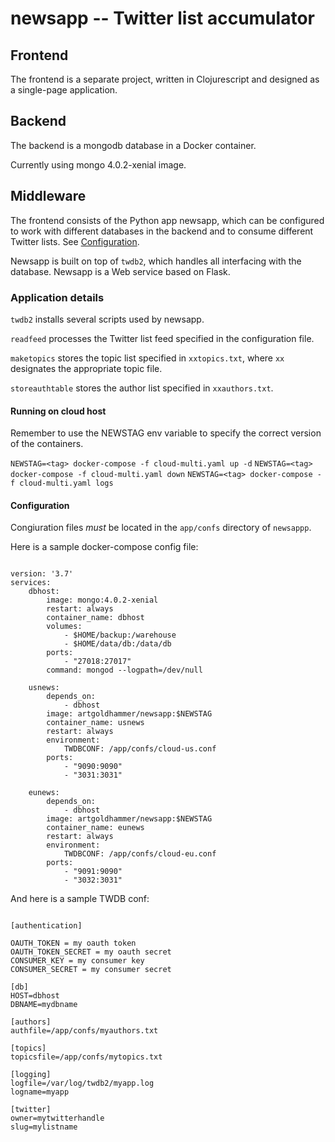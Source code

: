 # newsapp -- Twitter list accumulator

## Frontend

The frontend is a separate project, written in Clojurescript and designed as a single-page application.

## Backend

The backend is a mongodb database in a Docker container.

Currently using mongo 4.0.2-xenial image.

## Middleware

The frontend consists of the Python app newsapp, which can be configured to work with different databases in the backend and to consume different Twitter lists. See [Configuration](#configuration).

Newsapp is built on top of ```twdb2```, which handles all interfacing with the database. Newsapp is a Web service based on Flask.

### Application details

`twdb2` installs several scripts used by newsapp.

`readfeed` processes the Twitter list feed specified in the configuration file.

`maketopics` stores the topic list specified in `xxtopics.txt`, where `xx` designates the appropriate topic file.

`storeauthtable` stores the author list specified in `xxauthors.txt`.

#### Running on cloud host

Remember to use the NEWSTAG env variable to specify the correct version
of the containers.

`NEWSTAG=<tag> docker-compose -f cloud-multi.yaml up -d`
`NEWSTAG=<tag> docker-compose -f cloud-multi.yaml down`
`NEWSTAG=<tag> docker-compose -f cloud-multi.yaml logs`

#### Configuration

Congiuration files *must* be located in the `app/confs` directory of `newsappp`.

Here is a sample docker-compose config file:

```

version: '3.7'
services:
	dbhost:
		image: mongo:4.0.2-xenial
		restart: always
		container_name: dbhost
		volumes:
			- $HOME/backup:/warehouse
			- $HOME/data/db:/data/db
		ports:
			- "27018:27017"
		command: mongod --logpath=/dev/null

	usnews:
		depends_on:
			- dbhost
		image: artgoldhammer/newsapp:$NEWSTAG
		container_name: usnews
		restart: always
		environment:
			TWDBCONF: /app/confs/cloud-us.conf
		ports:
			- "9090:9090"
			- "3031:3031"

	eunews:
		depends_on:
			- dbhost
		image: artgoldhammer/newsapp:$NEWSTAG
		container_name: eunews
		restart: always
		environment:
			TWDBCONF: /app/confs/cloud-eu.conf
		ports:
			- "9091:9090"
			- "3032:3031"
```

And here is a sample TWDB conf:

```

[authentication]

OAUTH_TOKEN = my oauth token
OAUTH_TOKEN_SECRET = my oauth secret
CONSUMER_KEY = my consumer key
CONSUMER_SECRET = my consumer secret

[db]
HOST=dbhost
DBNAME=mydbname

[authors]
authfile=/app/confs/myauthors.txt

[topics]
topicsfile=/app/confs/mytopics.txt

[logging]
logfile=/var/log/twdb2/myapp.log
logname=myapp

[twitter]
owner=mytwitterhandle
slug=mylistname
```
